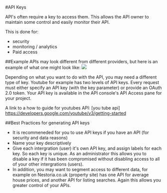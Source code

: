 #API Keys

API's often require a key to access them. This allows the API owner to maintain some control and easily monitor their API.

This is done for:
* security
* monitoring / analytics
* Paid access

##Example
APIs may look different from different providers, but here is an example of what one might look like:
<img src='https://developers.google.com/google-apps/tasks/images/APIs_Console_API_Key.png'> 

Depending on what you want to do with the API, you may need a different type of key. Youtube for example has two levels of API keys. Every request must either specify an API key (with the key parameter) or provide an OAuth 2.0 token. Your API key is available in the API console's API Access pane for your project.

A link to a how to guide for youtubes API: [you tube api] https://developers.google.com/youtube/v3/getting-started 

##Best Practices for generating API keys
* It is recommeneded for you to use API keys if you have an API (for security and data reasons)
* Name your key descriptively
* Give each intergration (user) it's own API key, and assign labels for each key. So each key is unique. As an administrator this allows you to disable a key if it has been compromised without disabling access to all of your other intergrations (users).
* In addition, you may want to segment access to different data, for example on Nestoria.co.uk (property site) has one API for average house prices, and another API for listing searches. Again this allows you greater control of your APIs.



